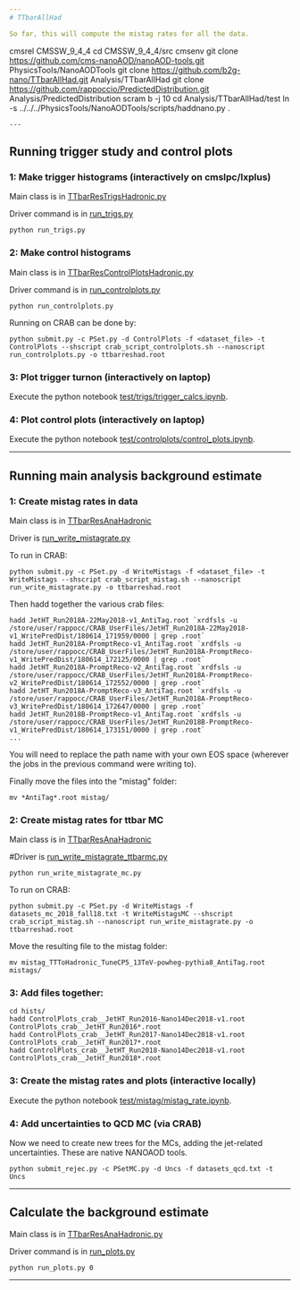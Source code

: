 ```yaml
---
# TTbarAllHad

So far, this will compute the mistag rates for all the data.

```
cmsrel CMSSW_9_4_4
cd CMSSW_9_4_4/src
cmsenv
git clone https://github.com/cms-nanoAOD/nanoAOD-tools.git PhysicsTools/NanoAODTools
git clone https://github.com/b2g-nano/TTbarAllHad.git Analysis/TTbarAllHad
git clone https://github.com/rappoccio/PredictedDistribution.git Analysis/PredictedDistribution
scram b -j 10
cd Analysis/TTbarAllHad/test
ln -s ../../../PhysicsTools/NanoAODTools/scripts/haddnano.py .
```
---
```

## Running trigger study and control plots


### 1: Make trigger histograms (interactively on cmslpc/lxplus)

Main class is in [TTbarResTrigsHadronic.py](https://github.com/b2g-nano/TTbarAllHad/blob/master/python/TTbarResTrigsHadronic.py)

Driver command is in [run_trigs.py](https://github.com/b2g-nano/TTbarAllHad/blob/master/test/run_trigs.py)

```
python run_trigs.py
```

### 2: Make control histograms 

Main class is in [TTbarResControlPlotsHadronic.py](https://github.com/b2g-nano/TTbarAllHad/blob/master/python/TTbarResControlPlotsHadronic.py)

Driver command is in [run_controlplots.py](https://github.com/b2g-nano/TTbarAllHad/blob/master/test/run_controlplots.py)


```
python run_controlplots.py
```

Running on CRAB can be done by:

```
python submit.py -c PSet.py -d ControlPlots -f <dataset_file> -t ControlPlots --shscript crab_script_controlplots.sh --nanoscript run_controlplots.py -o ttbarreshad.root
```

### 3: Plot trigger turnon (interactively on laptop)

Execute the python notebook [test/trigs/trigger_calcs.ipynb](https://github.com/b2g-nano/TTbarAllHad/blob/master/test/trigs/trigger_calcs.ipynb).

### 4: Plot control plots (interactively on laptop)

Execute the python notebook [test/controlplots/control_plots.ipynb](https://github.com/b2g-nano/TTbarAllHad/blob/master/test/controlplots/control_plots.ipynb).

---
## Running main analysis background estimate

### 1: Create mistag rates in data

Main class is in [TTbarResAnaHadronic](https://github.com/b2g-nano/TTbarAllHad/blob/master/python/TTbarResAnaHadronic.py)

Driver is [run_write_mistagrate.py](https://github.com/b2g-nano/TTbarAllHad/blob/master/test/run_write_mistagrate.py)



To run in CRAB:
```
python submit.py -c PSet.py -d WriteMistags -f <dataset_file> -t WriteMistags --shscript crab_script_mistag.sh --nanoscript run_write_mistagrate.py -o ttbarreshad.root
```

Then hadd together the various crab files:

```
hadd JetHT_Run2018A-22May2018-v1_AntiTag.root `xrdfsls -u   /store/user/rappocc/CRAB_UserFiles/JetHT_Run2018A-22May2018-v1_WritePredDist/180614_171959/0000 | grep .root`
hadd JetHT_Run2018A-PromptReco-v1_AntiTag.root `xrdfsls -u   /store/user/rappocc/CRAB_UserFiles/JetHT_Run2018A-PromptReco-v1_WritePredDist/180614_172125/0000 | grep .root`
hadd JetHT_Run2018A-PromptReco-v2_AntiTag.root `xrdfsls -u   /store/user/rappocc/CRAB_UserFiles/JetHT_Run2018A-PromptReco-v2_WritePredDist/180614_172552/0000 | grep .root`
hadd JetHT_Run2018A-PromptReco-v3_AntiTag.root `xrdfsls -u   /store/user/rappocc/CRAB_UserFiles/JetHT_Run2018A-PromptReco-v3_WritePredDist/180614_172647/0000 | grep .root`
hadd JetHT_Run2018B-PromptReco-v1_AntiTag.root `xrdfsls -u   /store/user/rappocc/CRAB_UserFiles/JetHT_Run2018B-PromptReco-v1_WritePredDist/180614_173151/0000 | grep .root`
...
```

You will need to replace the path name with your own EOS space
(wherever the jobs in the previous command were writing to).

Finally move the files into the "mistag" folder:

```
mv *AntiTag*.root mistag/
```


### 2: Create mistag rates for ttbar MC


Main class is in [TTbarResAnaHadronic](https://github.com/b2g-nano/TTbarAllHad/blob/master/python/TTbarResAnaHadronic.py)

#Driver is [run_write_mistagrate_ttbarmc.py](https://github.com/b2g-nano/TTbarAllHad/blob/master/test/run_write_mistagrate_ttbarmc.py)

```
python run_write_mistagrate_mc.py
```

To run on CRAB:

```
python submit.py -c PSet.py -d WriteMistags -f datasets_mc_2018_fall18.txt -t WriteMistagsMC --shscript crab_script_mistag.sh --nanoscript run_write_mistagrate.py -o ttbarreshad.root
```

Move the resulting file to the mistag folder:

```
mv mistag_TTToHadronic_TuneCP5_13TeV-powheg-pythia8_AntiTag.root mistags/
```


### 3: Add files together:

```
cd hists/
hadd ControlPlots_crab__JetHT_Run2016-Nano14Dec2018-v1.root ControlPlots_crab__JetHT_Run2016*.root
hadd ControlPlots_crab__JetHT_Run2017-Nano14Dec2018-v1.root ControlPlots_crab__JetHT_Run2017*.root
hadd ControlPlots_crab__JetHT_Run2018-Nano14Dec2018-v1.root ControlPlots_crab__JetHT_Run2018*.root

```

### 3: Create the mistag rates and plots (interactive locally)

Execute the python notebook [test/mistag/mistag_rate.ipynb](https://github.com/b2g-nano/TTbarAllHad/blob/master/test/mistag/mistag_rate.ipynb). 

### 4: Add uncertainties to QCD MC (via CRAB)

Now we need to create new trees for the MCs, adding the jet-related
uncertainties. These are native NANOAOD tools. 

```
python submit_rejec.py -c PSetMC.py -d Uncs -f datasets_qcd.txt -t Uncs
```

---
## Calculate the background estimate

Main class is in [TTbarResAnaHadronic.py](https://github.com/b2g-nano/TTbarAllHad/blob/master/python/TTbarResAnaHadronic.py)

Driver command is in [run_plots.py](https://github.com/b2g-nano/TTbarAllHad/blob/master/test/run_plots.py)
```
python run_plots.py 0
```
---
